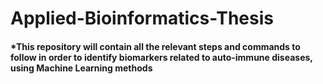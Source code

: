 # Applied-Bioinformatics-Thesis

####  *This repository will contain all the relevant steps and commands to follow in order to identify biomarkers related to auto-immune diseases, using Machine Learning methods
